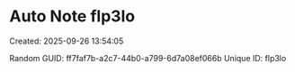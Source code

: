 ﻿# Auto Note flp3lo
Created: 2025-09-26 13:54:05

Random GUID: ff7faf7b-a2c7-44b0-a799-6d7a08ef066b
Unique ID: flp3lo
